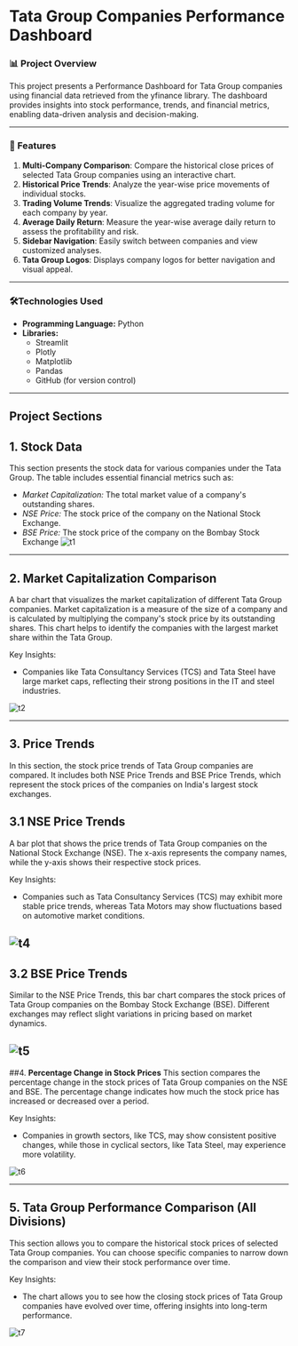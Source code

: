 # **Tata Group Companies Performance Dashboard**

### **📊 Project Overview**
This project presents a Performance Dashboard for Tata Group companies using financial data retrieved from the yfinance library. The dashboard provides insights into stock performance, trends, and financial metrics, enabling data-driven analysis and decision-making.

---
### **🚀 Features**

1. **Multi-Company Comparison**: Compare the historical close prices of selected Tata Group companies using an interactive chart.
2. **Historical Price Trends**: Analyze the year-wise price movements of individual stocks.
3. **Trading Volume Trends**: Visualize the aggregated trading volume for each company by year.
4. **Average Daily Return**: Measure the year-wise average daily return to assess the profitability and risk.
5. **Sidebar Navigation**: Easily switch between companies and view customized analyses.
6. **Tata Group Logos**: Displays company logos for better navigation and visual appeal.

---

### **🛠️Technologies Used**
- **Programming Language:** Python
- **Libraries:**
   - Streamlit
   - Plotly
   - Matplotlib
   - Pandas
   - GitHub (for version control)

---



## **Project Sections**

## 1. **Stock Data**
This section presents the stock data for various companies under the Tata Group. The table includes essential financial metrics such as:

- *Market Capitalization:* The total market value of a company's outstanding shares.
- *NSE Price:* The stock price of the company on the National Stock Exchange.
- *BSE Price:* The stock price of the company on the Bombay Stock Exchange
![t1](https://github.com/user-attachments/assets/800d2599-5013-42f8-b10c-b19a30bb2a9b)
---
## 2. **Market Capitalization Comparison**
A bar chart that visualizes the market capitalization of different Tata Group companies. Market capitalization is a measure of the size of a company and is calculated by multiplying the company's stock price by its outstanding shares. This chart helps to identify the companies with the largest market share within the Tata Group.

Key Insights:

- Companies like Tata Consultancy Services (TCS) and Tata Steel have large market caps, reflecting their strong positions in the IT and steel industries.

![t2](https://github.com/user-attachments/assets/c5a971a4-1019-4b1a-8d0e-1b780fb93112)

---
## 3. **Price Trends**
In this section, the stock price trends of Tata Group companies are compared. It includes both NSE Price Trends and BSE Price Trends, which represent the stock prices of the companies on India's largest stock exchanges.

## 3.1 **NSE Price Trends**
A bar plot that shows the price trends of Tata Group companies on the National Stock Exchange (NSE). The x-axis represents the company names, while the y-axis shows their respective stock prices.

Key Insights:

- Companies such as Tata Consultancy Services (TCS) may exhibit more stable price trends, whereas Tata Motors may show fluctuations based on automotive market conditions.

![t4](https://github.com/user-attachments/assets/908e02ac-6cfd-41bd-8736-b3890a379a86)
---

## 3.2 **BSE Price Trends**

Similar to the NSE Price Trends, this bar chart compares the stock prices of Tata Group companies on the Bombay Stock Exchange (BSE). Different exchanges may reflect slight variations in pricing based on market dynamics.

![t5](https://github.com/user-attachments/assets/650b1809-1c68-4858-9bdc-78e4631876a3)
---
##4. **Percentage Change in Stock Prices**
This section compares the percentage change in the stock prices of Tata Group companies on the NSE and BSE. The percentage change indicates how much the stock price has increased or decreased over a period.

Key Insights:

- Companies in growth sectors, like TCS, may show consistent positive changes, while those in cyclical sectors, like Tata Steel, may experience more volatility.

![t6](https://github.com/user-attachments/assets/2a6decd5-556f-4047-9ace-9b68f1fa2d93)

---
## 5. **Tata Group Performance Comparison (All Divisions)**
This section allows you to compare the historical stock prices of selected Tata Group companies. You can choose specific companies to narrow down the comparison and view their stock performance over time.

Key Insights:

- The chart allows you to see how the closing stock prices of Tata Group companies have evolved over time, offering insights into long-term performance.

![t7](https://github.com/user-attachments/assets/ddfd8b34-6622-4172-8583-48c8dccec5db)


